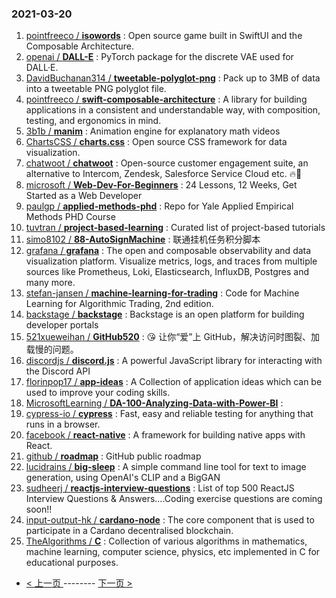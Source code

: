 ### 2021-03-20 
1. [
        pointfreeco /
**isowords**](https://github.com/pointfreeco/isowords) : Open source game built in SwiftUI and the Composable Architecture.
1. [
        openai /
**DALL-E**](https://github.com/openai/DALL-E) : PyTorch package for the discrete VAE used for DALL·E.
1. [
        DavidBuchanan314 /
**tweetable-polyglot-png**](https://github.com/DavidBuchanan314/tweetable-polyglot-png) : Pack up to 3MB of data into a tweetable PNG polyglot file.
1. [
        pointfreeco /
**swift-composable-architecture**](https://github.com/pointfreeco/swift-composable-architecture) : A library for building applications in a consistent and understandable way, with composition, testing, and ergonomics in mind.
1. [
        3b1b /
**manim**](https://github.com/3b1b/manim) : Animation engine for explanatory math videos
1. [
        ChartsCSS /
**charts.css**](https://github.com/ChartsCSS/charts.css) : Open source CSS framework for data visualization.
1. [
        chatwoot /
**chatwoot**](https://github.com/chatwoot/chatwoot) : Open-source customer engagement suite, an alternative to Intercom, Zendesk, Salesforce Service Cloud etc. 🔥💬
1. [
        microsoft /
**Web-Dev-For-Beginners**](https://github.com/microsoft/Web-Dev-For-Beginners) : 24 Lessons, 12 Weeks, Get Started as a Web Developer
1. [
        paulgp /
**applied-methods-phd**](https://github.com/paulgp/applied-methods-phd) : Repo for Yale Applied Empirical Methods PHD Course
1. [
        tuvtran /
**project-based-learning**](https://github.com/tuvtran/project-based-learning) : Curated list of project-based tutorials
1. [
        simo8102 /
**88-AutoSignMachine**](https://github.com/simo8102/88-AutoSignMachine) : 联通挂机任务积分脚本
1. [
        grafana /
**grafana**](https://github.com/grafana/grafana) : The open and composable observability and data visualization platform. Visualize metrics, logs, and traces from multiple sources like Prometheus, Loki, Elasticsearch, InfluxDB, Postgres and many more.
1. [
        stefan-jansen /
**machine-learning-for-trading**](https://github.com/stefan-jansen/machine-learning-for-trading) : Code for Machine Learning for Algorithmic Trading, 2nd edition.
1. [
        backstage /
**backstage**](https://github.com/backstage/backstage) : Backstage is an open platform for building developer portals
1. [
        521xueweihan /
**GitHub520**](https://github.com/521xueweihan/GitHub520) : 😘 让你“爱”上 GitHub，解决访问时图裂、加载慢的问题。
1. [
        discordjs /
**discord.js**](https://github.com/discordjs/discord.js) : A powerful JavaScript library for interacting with the Discord API
1. [
        florinpop17 /
**app-ideas**](https://github.com/florinpop17/app-ideas) : A Collection of application ideas which can be used to improve your coding skills.
1. [
        MicrosoftLearning /
**DA-100-Analyzing-Data-with-Power-BI**](https://github.com/MicrosoftLearning/DA-100-Analyzing-Data-with-Power-BI) : 
1. [
        cypress-io /
**cypress**](https://github.com/cypress-io/cypress) : Fast, easy and reliable testing for anything that runs in a browser.
1. [
        facebook /
**react-native**](https://github.com/facebook/react-native) : A framework for building native apps with React.
1. [
        github /
**roadmap**](https://github.com/github/roadmap) : GitHub public roadmap
1. [
        lucidrains /
**big-sleep**](https://github.com/lucidrains/big-sleep) : A simple command line tool for text to image generation, using OpenAI's CLIP and a BigGAN
1. [
        sudheerj /
**reactjs-interview-questions**](https://github.com/sudheerj/reactjs-interview-questions) : List of top 500 ReactJS Interview Questions & Answers....Coding exercise questions are coming soon!!
1. [
        input-output-hk /
**cardano-node**](https://github.com/input-output-hk/cardano-node) : The core component that is used to participate in a Cardano decentralised blockchain.
1. [
        TheAlgorithms /
**C**](https://github.com/TheAlgorithms/C) : Collection of various algorithms in mathematics, machine learning, computer science, physics, etc implemented in C for educational purposes. 

- [ < 上一页 ](https://github.com/able8/github-trending-daily-record/blob/master/2021-03-19.md) -------- [ 下一页 > ](https://github.com/able8/github-trending-daily-record/blob/master/2021-03-21.md)